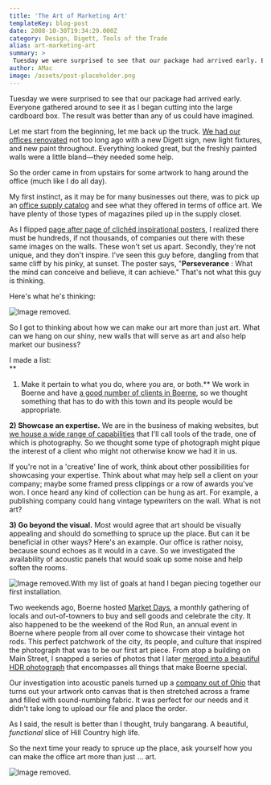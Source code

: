```yaml
---
title: 'The Art of Marketing Art'
templateKey: blog-post
date: 2008-10-30T19:34:29.000Z
category: Design, Digett, Tools of the Trade
alias: art-marketing-art
summary: > 
 Tuesday we were surprised to see that our package had arrived early. Everyone gathered around to see it as I began cutting into the large cardboard box. The result was better than any of us could have imagined. Let me start from the beginning, let me back up the truck. We had our offices renovated not too long ago with a new Digett sign, new light fixtures, and new paint throughout. Everything looked great, but the freshly painted walls were a little bland—they needed some help.
author: AMac
image: /assets/post-placeholder.png
---
```


Tuesday we were surprised to see that our package had arrived early. Everyone gathered around to see it as I began cutting into the large cardboard box. The result was better than any of us could have imagined.

Let me start from the beginning, let me back up the truck. [We had our offices renovated](/2007/12/20/fresh-team-members-fresh-paint-at-digett) not too long ago with a new Digett sign, new light fixtures, and new paint throughout. Everything looked great, but the freshly painted walls were a little bland—they needed some help.

So the order came in from upstairs for some artwork to hang around the office (much like I do all day).

My first instinct, as it may be for many businesses out there, was to pick up an [office supply catalog](http://staples.com) and see what they offered in terms of office art. We have plenty of those types of magazines piled up in the supply closet.

As I flipped [page after page of clichéd inspirational posters](http://www.successories.com), I realized there must be hundreds, if not thousands, of companies out there with these same images on the walls. These won't set us apart. Secondly, they're not unique, and they don't inspire. I've seen this guy before, dangling from that same cliff by his pinky, at sunset. The poster says, "**Perseverance** : What the mind can conceive and believe, it can achieve." That's not what this guy is thinking.

Here's what he's thinking:

![Image removed.](/core/misc/icons/e32700/error.svg "This image has been removed. For security reasons, only images from the local domain are allowed.")

So I got to thinking about how we can make our art more than just art. What can we hang on our shiny, new walls that will serve as art and also help market our business?

I made a list:  
**  
1) Make it pertain to what you do, where you are, or both.** We work in Boerne and have [a good number of clients in Boerne](/our-work), so we thought something that has to do with this town and its people would be appropriate.

**2) Showcase an expertise.** We are in the business of making websites, but [we house a wide range of capabilities](/services) that I'll call tools of the trade, one of which is photography. So we thought some type of photograph might pique the interest of a client who might not otherwise know we had it in us.

If you're not in a 'creative' line of work, think about other possibilities for showcasing your expertise. Think about what may help sell a client on your company; maybe some framed press clippings or a row of awards you've won. I once heard any kind of collection can be hung as art. For example, a publishing company could hang vintage typewriters on the wall. What is not art?

**3) Go beyond the visual.** Most would agree that art should be visually appealing and should do something to spruce up the place. But can it be beneficial in other ways? Here's an example. Our office is rather noisy, because sound echoes as it would in a cave. So we investigated the availability of acoustic panels that would soak up some noise and help soften the rooms.

![Image removed.](/core/misc/icons/e32700/error.svg "This image has been removed. For security reasons, only images from the local domain are allowed.")With my list of goals at hand I began piecing together our first installation.

Two weekends ago, Boerne hosted [Market Days](http://www.boerne-tx.net/), a monthly gathering of locals and out-of-towners to buy and sell goods and celebrate the city. It also happened to be the weekend of the Rod Run, an annual event in Boerne where people from all over come to showcase their vintage hot rods. This perfect patchwork of the city, its people, and culture that inspired the photograph that was to be our first art piece. From atop a building on Main Street, I snapped a series of photos that I later [merged into a beautiful HDR photograph](http://flickr.com/photos/digett/sets/72157607988270090/) that encompasses all things that make Boerne special.

Our investigation into acoustic panels turned up a [company out of Ohio](http://www.audimutesoundproofing.com/) that turns out your artwork onto canvas that is then stretched across a frame and filled with sound-numbing fabric. It was perfect for our needs and it didn't take long to upload our file and place the order.

As I said, the result is better than I thought, truly bangarang. A beautiful, _functional_ slice of Hill Country high life.

So the next time your ready to spruce up the place, ask yourself how you can make the office art more than just ... art.

![Image removed.](/core/misc/icons/e32700/error.svg "This image has been removed. For security reasons, only images from the local domain are allowed.")